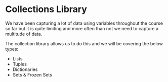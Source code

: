 # Collections Library 

We have been capturing a lot of data using variables throughout the course so far but it is quite limiting and more often than not we need to capture a multitude of data.

The collection library allows us to do this and we will be covering the below types:

* Lists
* Tuples
* Dictionaries
* Sets & Frozen Sets